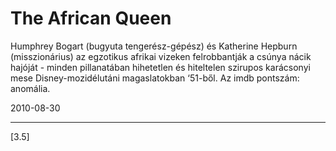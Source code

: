 # The African Queen

Humphrey Bogart (bugyuta tengerész-gépész) és Katherine Hepburn (misszionárius) az egzotikus afrikai vizeken felrobbantják a csúnya nácik hajóját - minden pillanatában hihetetlen és hiteltelen szirupos karácsonyi mese Disney-mozidélutáni magaslatokban ‘51-ből. Az imdb pontszám: anomália.

2010-08-30 

----

[3.5]